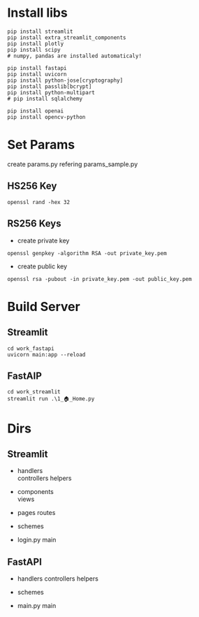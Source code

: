 # Install libs

```
pip install streamlit
pip install extra_streamlit_components
pip install plotly
pip install scipy
# numpy, pandas are installed automaticaly!

pip install fastapi
pip install uvicorn
pip install python-jose[cryptography]
pip install passlib[bcrypt]
pip install python-multipart
# pip install sqlalchemy

pip install openai
pip install opencv-python
```

# Set Params
create params.py refering params_sample.py

## HS256 Key
```
openssl rand -hex 32
```

## RS256 Keys
* create private key
```
openssl genpkey -algorithm RSA -out private_key.pem
```
* create public key
```
openssl rsa -pubout -in private_key.pem -out public_key.pem
```

# Build Server

## Streamlit

```
cd work_fastapi
uvicorn main:app --reload
```

## FastAIP

```
cd work_streamlit
streamlit run .\1_🏠_Home.py
```

# Dirs

## Streamlit

- handlers   
  controllers
  helpers

- components  
   views

- pages
  routes

- schemes

- login.py
  main

## FastAPI

- handlers
  controllers
  helpers

- schemes

- main.py
  main
